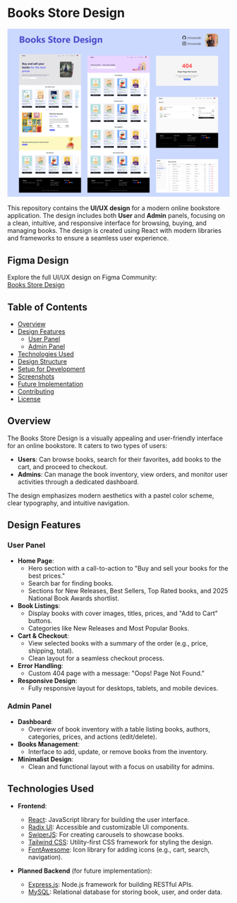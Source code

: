 # Books Store Design

![Books Store Design Preview](/Introduction/Thumbnail.png)

This repository contains the **UI/UX design** for a modern online bookstore application. The design includes both **User** and **Admin** panels, focusing on a clean, intuitive, and responsive interface for browsing, buying, and managing books. The design is created using React with modern libraries and frameworks to ensure a seamless user experience.

## Figma Design

Explore the full UI/UX design on Figma Community:  
[Books Store Design](https://www.figma.com/community/file/1485592484087100188/books-store-design)

## Table of Contents
- [Overview](#overview)
- [Design Features](#design-features)
  - [User Panel](#user-panel)
  - [Admin Panel](#admin-panel)
- [Technologies Used](#technologies-used)
- [Design Structure](#design-structure)
- [Setup for Development](#setup-for-development)
- [Screenshots](#screenshots)
- [Future Implementation](#future-implementation)
- [Contributing](#contributing)
- [License](#license)

## Overview

The Books Store Design is a visually appealing and user-friendly interface for an online bookstore. It caters to two types of users:
- **Users**: Can browse books, search for their favorites, add books to the cart, and proceed to checkout.
- **Admins**: Can manage the book inventory, view orders, and monitor user activities through a dedicated dashboard.

The design emphasizes modern aesthetics with a pastel color scheme, clear typography, and intuitive navigation.

## Design Features

### User Panel
- **Home Page**: 
  - Hero section with a call-to-action to "Buy and sell your books for the best prices."
  - Search bar for finding books.
  - Sections for New Releases, Best Sellers, Top Rated books, and 2025 National Book Awards shortlist.
- **Book Listings**: 
  - Display books with cover images, titles, prices, and "Add to Cart" buttons.
  - Categories like New Releases and Most Popular Books.
- **Cart & Checkout**:
  - View selected books with a summary of the order (e.g., price, shipping, total).
  - Clean layout for a seamless checkout process.
- **Error Handling**:
  - Custom 404 page with a message: "Oops! Page Not Found."
- **Responsive Design**:
  - Fully responsive layout for desktops, tablets, and mobile devices.

### Admin Panel
- **Dashboard**:
  - Overview of book inventory with a table listing books, authors, categories, prices, and actions (edit/delete).
- **Books Management**:
  - Interface to add, update, or remove books from the inventory.
- **Minimalist Design**:
  - Clean and functional layout with a focus on usability for admins.

## Technologies Used

- **Frontend**:
  - [React](https://reactjs.org/): JavaScript library for building the user interface.
  - [Radix UI](https://www.radix-ui.com/): Accessible and customizable UI components.
  - [SwiperJS](https://swiperjs.com/): For creating carousels to showcase books.
  - [Tailwind CSS](https://tailwindcss.com/): Utility-first CSS framework for styling the design.
  - [FontAwesome](https://fontawesome.com/): Icon library for adding icons (e.g., cart, search, navigation).

- **Planned Backend** (for future implementation):
  - [Express.js](https://expressjs.com/): Node.js framework for building RESTful APIs.
  - [MySQL](https://www.mysql.com/): Relational database for storing book, user, and order data.


